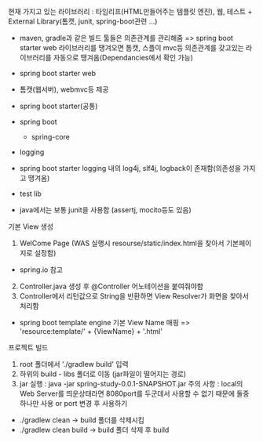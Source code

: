 현재 가지고 있는 라이브러리 : 타임리프(HTML만들어주는 템플릿 엔진), 웹, 테스트 + External Library(톰캣, junit, spring-boot관련 ...)

- maven, gradle과 같은 빌드 툴들은 의존관계를 관리해줌
 => spring boot starter web 라이브러리를 땡겨오면 톰캣, 스플이 mvc등 의존관계를 갖고있는 라이브러리를 자동으로 땡겨옴(Dependancies에서 확인 가능)

- spring boot starter web
 - 톰캣(웹서버),  webmvc등 제공

- spring boot starter(공통)
 - spring boot
   - spring-core
 - logging
  - spring boot starter logging 내의 log4j, slf4j, logback이 존재함(의존성을 가지고 땡겨옴)

- test lib
 - java에서는 보통 junit을 사용함 (assertj, mocito등도 있음)

기본 View 생성
 1. WelCome Page (WAS 실행시 resourse/static/index.html을 찾아서 기본페이지로 설정함)
  - spring.io 참고
 2. Controller.java 생성 후 @Controller 어노테이션을 붙여줘야함
 3. Controller에서 리턴값으로 String을 반환하면 View Resolver가 화면을 찾아서 처리함
  - spring boot template engine 기본 View Name 매핑
    => 'resource:template/' + {ViewName} + '.html'

프로젝트 빌드
1. root 폴더에서 './gradlew build' 입력
2. 하위의 build - libs 폴더로 이동  (jar파일이 떨어지는 경로)
3. jar 실행 : java -jar spring-study-0.0.1-SNAPSHOT.jar
주의 사항 : local의 Web Server를 띄운상태라면 8080port를 두군데서 사용할 수 없기 때문에 둘중 하나만 사용 or port 변경 후 사용하기
 - ./gradlew clean -> build 폴더를 삭제시킴
 - ./gradlew clean build -> build 폴더 삭제 후 build